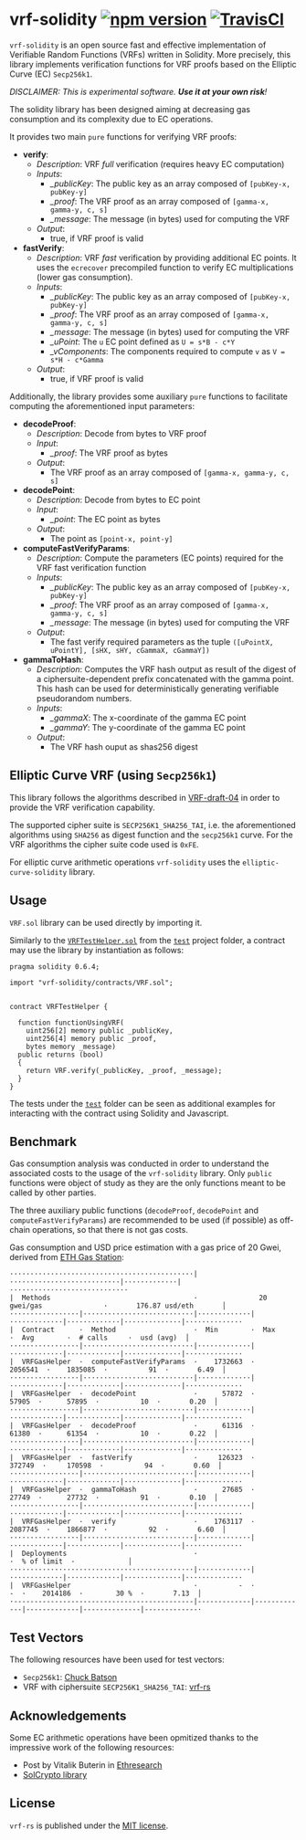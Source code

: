 # vrf-solidity [![npm version](https://badge.fury.io/js/vrf-solidity.svg)](https://badge.fury.io/js/vrf-solidity) [![TravisCI](https://travis-ci.com/witnet/vrf-solidity.svg?branch=master)](https://travis-ci.com/witnet/vrf-solidity)

`vrf-solidity` is an open source fast and effective implementation of Verifiable Random Functions (VRFs) written in Solidity. More precisely, this library implements verification functions for VRF proofs based on the Elliptic Curve (EC) `Secp256k1`.

_DISCLAIMER: This is experimental software. **Use it at your own risk**!_

The solidity library has been designed aiming at decreasing gas consumption and its complexity due to EC operations.

It provides two main `pure` functions for verifying VRF proofs:

- **verify**:
  - _Description_: VRF *full* verification (requires heavy EC computation)
  - _Inputs_:
    - *_publicKey*: The public key as an array composed of `[pubKey-x, pubKey-y]`
    - *_proof*: The VRF proof as an array composed of `[gamma-x, gamma-y, c, s]`
    - *_message*: The message (in bytes) used for computing the VRF
  - _Output_:
    - true, if VRF proof is valid
- **fastVerify**:
  - _Description_: VRF *fast* verification by providing additional EC points. It uses the `ecrecover` precompiled function to verify EC multiplications (lower gas consumption).
  - _Inputs_:
    - *_publicKey*: The public key as an array composed of `[pubKey-x, pubKey-y]`
    - *_proof*: The VRF proof as an array composed of `[gamma-x, gamma-y, c, s]`
    - *_message*: The message (in bytes) used for computing the VRF
    - *_uPoint*: The `u` EC point defined as `U = s*B - c*Y`
    - *_vComponents*: The components required to compute `v` as `V = s*H - c*Gamma`
  - _Output_:
    - true, if VRF proof is valid

Additionally, the library provides some auxiliary `pure` functions to facilitate computing the aforementioned input parameters:

- **decodeProof**:
  - _Description_: Decode from bytes to VRF proof
  - _Input_:
    - *_proof*: The VRF proof as bytes
  - _Output_:
    - The VRF proof as an array composed of `[gamma-x, gamma-y, c, s]`
- **decodePoint**:
  - _Description_: Decode from bytes to EC point
  - _Input_:
    - *_point*: The EC point as bytes
  - _Output_:
    - The point as `[point-x, point-y]`
- **computeFastVerifyParams**:
  - _Description_: Compute the parameters (EC points) required for the VRF fast verification function
  - _Inputs_:
    - *_publicKey*: The public key as an array composed of `[pubKey-x, pubKey-y]`
    - *_proof*: The VRF proof as an array composed of `[gamma-x, gamma-y, c, s]`
    - *_message*: The message (in bytes) used for computing the VRF
  - _Output_:
    - The fast verify required parameters as the tuple `([uPointX, uPointY], [sHX, sHY, cGammaX, cGammaY])`
- **gammaToHash**:
  - _Description_: Computes the VRF hash output as result of the digest of a ciphersuite-dependent prefix concatenated with the gamma point. This hash can be used for deterministically generating verifiable pseudorandom numbers.
  - _Inputs_:
    - *_gammaX*: The x-coordinate of the gamma EC point
    - *_gammaY*: The y-coordinate of the gamma EC point
  - _Output_:
    - The VRF hash ouput as shas256 digest

## Elliptic Curve VRF (using `Secp256k1`)

This library follows the algorithms described in [VRF-draft-04](https://tools.ietf.org/pdf/draft-irtf-cfrg-vrf-04) in order to provide the VRF verification capability.

The supported cipher suite is `SECP256K1_SHA256_TAI`, i.e. the aforementioned algorithms using `SHA256` as digest function and the `secp256k1` curve. For the VRF algorithms the cipher suite code used is `0xFE`.

For elliptic curve arithmetic operations `vrf-solidity` uses the `elliptic-curve-solidity` library.

## Usage

`VRF.sol` library can be used directly by importing it.

Similarly to the [`VRFTestHelper.sol`](https://github.com/witnet/vrf-solidity/blob/master/test/VRFTestHelper.sol) from the [`test`][test-folder] project folder, a contract may use the library by instantiation as follows:

```solidity
pragma solidity 0.6.4;

import "vrf-solidity/contracts/VRF.sol";


contract VRFTestHelper {

  function functionUsingVRF(
    uint256[2] memory public _publicKey,
    uint256[4] memory public _proof,
    bytes memory _message)
  public returns (bool)
  {
    return VRF.verify(_publicKey, _proof, _message);
  }
}
```

The tests under the [`test`][test-folder] folder can be seen as additional examples for interacting with the contract using Solidity and Javascript.

## Benchmark

Gas consumption analysis was conducted in order  to understand the associated costs to the usage of the `vrf-solidity` library. Only `public` functions were object of study as they are the only functions meant to be called by other parties.

The three auxiliary public functions (`decodeProof`, `decodePoint` and `computeFastVerifyParams`) are recommended to be used (if possible) as off-chain operations, so that there is not gas costs.

Gas consumption and USD price estimation with a gas price of 20 Gwei, derived from [ETH Gas Station](https://ethgasstation.info/):

```
·············································|···························|·············|·····························
|  Methods                                   ·               20 gwei/gas               ·       176.87 usd/eth       │
·················|···························|·············|·············|·············|··············|··············
|  Contract      ·  Method                   ·  Min        ·  Max        ·  Avg        ·  # calls     ·  usd (avg)  │
·················|···························|·············|·············|·············|··············|··············
|  VRFGasHelper  ·  computeFastVerifyParams  ·    1732663  ·    2056541  ·    1835085  ·          91  ·       6.49  │
·················|···························|·············|·············|·············|··············|··············
|  VRFGasHelper  ·  decodePoint              ·      57872  ·      57905  ·      57895  ·          10  ·       0.20  │
·················|···························|·············|·············|·············|··············|··············
|  VRFGasHelper  ·  decodeProof              ·      61316  ·      61380  ·      61354  ·          10  ·       0.22  │
·················|···························|·············|·············|·············|··············|··············
|  VRFGasHelper  ·  fastVerify               ·     126323  ·     372749  ·     170598  ·          94  ·       0.60  │
·················|···························|·············|·············|·············|··············|··············
|  VRFGasHelper  ·  gammaToHash              ·      27685  ·      27749  ·      27732  ·          91  ·       0.10  │
·················|···························|·············|·············|·············|··············|··············
|  VRFGasHelper  ·  verify                   ·    1763117  ·    2087745  ·    1866877  ·          92  ·       6.60  │
·················|···························|·············|·············|·············|··············|··············
|  Deployments                               ·                                         ·  % of limit  ·             │
·············································|·············|·············|·············|··············|··············
|  VRFGasHelper                              ·          -  ·          -  ·    2014186  ·        30 %  ·       7.13  │
·--------------------------------------------|-------------|-------------|-------------|--------------|-------------·
```

## Test Vectors

The following resources have been used for test vectors:

- `Secp256k1`: [Chuck Batson](https://chuckbatson.wordpress.com/2014/11/26/secp256k1-test-vectors/)
- VRF with ciphersuite `SECP256K1_SHA256_TAI`: [vrf-rs](https://github.com/witnet/vrf-rs/)

## Acknowledgements

Some EC arithmetic operations have been opmitized thanks to the impressive work of the following resources:

- Post by Vitalik Buterin in [Ethresearch](https://ethresear.ch/t/you-can-kinda-abuse-ecrecover-to-do-ecmul-in-secp256k1-today/2384/9)
- [SolCrypto library](https://github.com/HarryR/solcrypto)

## License

`vrf-rs` is published under the [MIT license][license].

[license]: https://github.com/witnet/vrf-rs/blob/master/LICENSE
[test-folder]: https://github.com/witnet/vrf-solidity/blob/master/test
